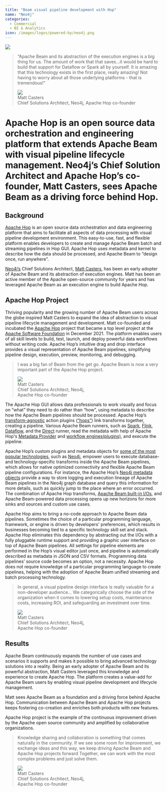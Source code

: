 ```yaml
---
title: "Beam visual pipeline development with Hop"
name: "Neo4j"
categories:
  - Commercial
  - BI & Analytics
icon: /images/logos/powered-by/neo4j.png
---
```

<!--
Licensed under the Apache License, Version 2.0 (the "License");
you may not use this file except in compliance with the License.
You may obtain a copy of the License at

http://www.apache.org/licenses/LICENSE-2.0

Unless required by applicable law or agreed to in writing, software
distributed under the License is distributed on an "AS IS" BASIS,
WITHOUT WARRANTIES OR CONDITIONS OF ANY KIND, either express or implied.
See the License for the specific language governing permissions and
limitations under the License.
-->

<div class="case-study-opinion">
    <div class="case-study-opinion-img">
        <img src="/images/logos/powered-by/neo4j.png"/>
    </div>
    <blockquote class="case-study-quote-block">
      <p class="case-study-quote-text">
        “Apache Beam and its abstraction of the execution engines is a big thing for us. The amount of work that that saves...it would be hard to build that support for Dataflow or Spark all by yourself. It is amazing that this technology exists in the first place, really amazing! Not having to worry about all those underlying platforms - that is tremendous!”
      </p>
      <div class="case-study-quote-author">
        <div class="case-study-quote-author-img">
            <img src="/images/matt_casters_photo.png">
        </div>
        <div class="case-study-quote-author-info">
            <div class="case-study-quote-author-name">
              Matt Casters
            </div>
            <div class="case-study-quote-author-position">
              Chief Solutions Architect, Neo4j, Apache Hop co-founder
            </div>
        </div>
      </div>
    </blockquote>
</div>
<div class="case-study-post">

#  Apache Hop is an open source data orchestration and engineering platform that extends Apache Beam with visual pipeline lifecycle management. Neo4j’s Chief Solution Architect and Apache Hop’s co-founder, Matt Casters, sees Apache Beam as a driving force behind Hop.

##  Background

[Apache Hop](https://hop.apache.org/) is an open source data orchestration and data engineering platform that aims
to facilitate all aspects of data processing with visual pipeline development environment. This easy-to-use, fast, 
and flexible platform enables developers to create and manage Apache Beam batch and streaming pipelines in Hop GUI. 
Apache Hop uses metadata and kernel to describe how the data should be processed, and Apache Beam to “design once, run anywhere”.

[Neo4j’s](https://neo4j.com/) Chief Solutions Architect, [Matt Casters](https://be.linkedin.com/in/mattcasters), 
has been an early adopter of Apache Beam and its abstraction of execution engines. Matt has been an active member
of the Apache open-source community for years and has leveraged Apache Beam as an execution engine to build Apache Hop.

##  Apache Hop Project

Thriving popularity and the growing number of Apache Beam users across the globe inspired Matt Casters to expand
the idea of abstraction to visual pipeline lifecycle management and development. Matt co-founded and incubated the 
[Apache Hop](https://hop.apache.org/) project that became a top level project at the [Apache Software Foundation](https://www.apache.org/)
in December 2021. The platform enables users of all skill levels to build, test, launch, and deploy powerful data 
workflows without writing code. Apache Hop’s intuitive drag and drop interface provides a visual representation of
Apache Beam pipelines, simplifying pipeline design, execution, preview, monitoring, and debugging. 

<blockquote class="case-study-quote-block case-study-quote-wrapped">
  <p class="case-study-quote-text">
    I was a big fan of Beam from the get go. Apache Beam is now a very important part of the Apache Hop project.
  </p>
  <div class="case-study-quote-author">
    <div class="case-study-quote-author-img">
        <img src="/images/matt_casters_photo.png">
    </div>
    <div class="case-study-quote-author-info">
        <div class="case-study-quote-author-name">
          Matt Casters
        </div>
        <div class="case-study-quote-author-position">
          Chief Solutions Architect, Neo4j,
          <br>Apache Hop co-founder
        </div>
    </div>
  </div>
</blockquote>

The Apache Hop GUI allows data professionals to work visually and focus on “what” they need to do rather than “how”,
using metadata to describe how the Apache Beam pipelines should be processed.
Apache Hop’s [transform-agnostic](https://hop.apache.org/manual/latest/pipeline/create-pipeline.html#_concepts) action
plugins ([“hops”](https://hop.apache.org/manual/latest/pipeline/create-pipeline.html#_concepts)) link transforms 
together, creating a pipeline. Various Apache Beam runners, such as 
[Spark](https://hop.apache.org/manual/latest/pipeline/pipeline-run-configurations/beam-spark-pipeline-engine.html),
[Flink](https://hop.apache.org/manual/latest/pipeline/pipeline-run-configurations/beam-flink-pipeline-engine.html),
[Dataflow](https://hop.apache.org/manual/latest/pipeline/pipeline-run-configurations/beam-dataflow-pipeline-engine.html),
and the [Direct](https://hop.apache.org/manual/latest/pipeline/pipeline-run-configurations/beam-direct-pipeline-engine.html)
runner, read the metadata with help of Apache Hop's [Metadata Provider](https://hop.apache.org/dev-manual/latest/sdk/hop-sdk.html#_hop_metadata_providers)
and [workflow engines(plugins)](https://hop.apache.org/dev-manual/latest/sdk/hop-sdk.html#_workflow_execution), and execute the pipeline.

Apache Hop’s custom plugins and metadata objects for [some of the most popular technologies](https://hop.apache.org/manual/latest/technology/technology.html),
such as [Neo4j](https://neo4j.com/), empower users to execute database- and technology-specific transforms inside
the Apache Beam pipelines, which allows for native optimized connectivity and flexible Apache Beam pipeline configurations.
For instance, the Apache Hop’s [Neo4j metadata objects](https://hop.apache.org/manual/latest/technology/neo4j/index.html#_description) 
provide a way to store logging and execution lineage of Apache Beam pipelines in the Neo4j graph database and 
query this information for more details, such as quickly jump to the place where an error occurred. The combination of 
Apache Hop transforms, [Apache Beam built-in I/Os](https://beam.apache.org/documentation/io/built-in/), 
and Apache Beam-powered data processing opens up new horizons for more sinks and sources and custom use cases.

Apache Hop aims to bring a no-code approach to Apache Beam data pipelines. Sometimes the choice of a particular 
programming language, framework, or engine is driven by developers' preferences, which results in businesses becoming
tied to a specific technology skill set and stack. Apache Hop eliminates this dependency by abstracting out the I/Os 
with a fully pluggable runtime support and providing a graphic user interface on top of Apache Beam pipelines. All 
settings for pipeline elements are performed in the Hop’s visual editor just once, and pipeline is automatically 
described as metadata in JSON and CSV formats. Programming data pipelines’ source code becomes an option, not a 
necessity. Apache Hop does not require knowledge of a particular programming language to create pipelines, helping 
with the adoption of Apache Beam unified streaming and batch processing technology.

<blockquote class="case-study-quote-block case-study-quote-wrapped">
  <p class="case-study-quote-text">
    In general, a visual pipeline design interface is really valuable for a non-developer audience… 
    We categorically choose the side of the organization when it comes to lowering setup costs, 
    maintenance costs, increasing ROI, and safeguarding an investment over time.
  </p>
  <div class="case-study-quote-author">
    <div class="case-study-quote-author-img">
        <img src="/images/matt_casters_photo.png">
    </div>
    <div class="case-study-quote-author-info">
        <div class="case-study-quote-author-name">
          Matt Casters
        </div>
        <div class="case-study-quote-author-position">
          Chief Solutions Architect, Neo4j,
          <br>Apache Hop co-founder
        </div>
    </div>
  </div>
</blockquote>

## Results

Apache Beam continuously expands the number of use cases and scenarios it supports and makes it possible to bring 
advanced technology solutions into a reality. Being an early adopter of Apache Beam and its powerful abstraction, 
Matt Casters leveraged this knowledge and experience to create Apache Hop. The platform creates a value-add for 
Apache Beam users by enabling visual pipeline development and lifecycle management.

Matt sees Apache Beam as a foundation and a driving force behind Apache Hop. Communication between Apache Beam and 
Apache Hop projects keeps fostering co-creation and enriches both products with new features.

Apache Hop project is the example of the continuous improvement driven by the Apache open source community and 
amplified by collaborative organizations.

<blockquote class="case-study-quote-block case-study-quote-wrapped">
  <p class="case-study-quote-text">
    Knowledge sharing and collaboration is something that comes naturally in the community. If we 
    see some room for improvement, we exchange ideas and this way, we keep driving Apache Beam and 
    Apache Hop projects forward  Together, we can work with the most complex problems and just solve them.
  </p>
  <div class="case-study-quote-author">
    <div class="case-study-quote-author-img">
        <img src="/images/matt_casters_photo.png">
    </div>
    <div class="case-study-quote-author-info">
        <div class="case-study-quote-author-name">
          Matt Casters
        </div>
        <div class="case-study-quote-author-position">
          Chief Solutions Architect, Neo4j,
          <br>Apache Hop co-founder
        </div>
    </div>
  </div>
</blockquote>

</div>
<div class="clear-nav"></div>